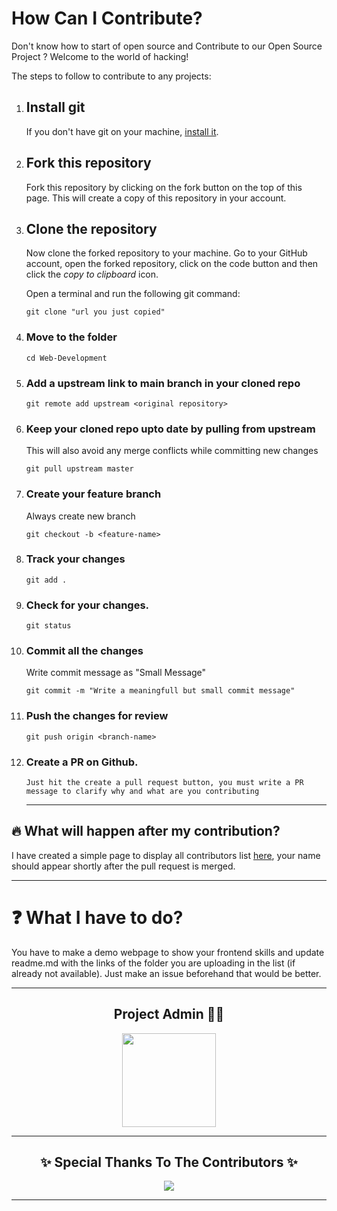 # How Can I Contribute?

Don't know how to start of open source and Contribute to our Open Source Project ? Welcome to the world of hacking!

The steps to follow to contribute to any projects:

1.  ## Install git
     
    If you don't have git on your machine, [install it](https://help.github.com/articles/set-up-git/).

2.  ## Fork this repository

    Fork this repository by clicking on the fork button on the top of this page.
    This will create a copy of this repository in your account.

3.  ## Clone the repository

    Now clone the forked repository to your machine. Go to your GitHub account, open the forked repository, click on the code button and then click the _copy to clipboard_ icon.

    Open a terminal and run the following git command:

    ```
    git clone "url you just copied"
    ```

4.  ### Move to the folder
    ```
    cd Web-Development
    ```
5.  ### Add a upstream link to main branch in your cloned repo
    ```
    git remote add upstream <original repository>
    ```
6.  ### Keep your cloned repo upto date by pulling from upstream
    This will also avoid any merge conflicts while committing new changes
    ```
    git pull upstream master
    ```
6.  ### Create your feature branch
    Always create new branch
    ```
    git checkout -b <feature-name>
    ```
7.  ### Track your changes
    ```
    git add .
    ```
8.  ### Check for your changes.
    ```
    git status
    ```
9.  ### Commit all the changes
    Write commit message as "Small Message"
    ```
    git commit -m "Write a meaningfull but small commit message"
    ```
10. ### Push the changes for review
    ```
    git push origin <branch-name>
    ```
11. ### Create a PR on Github.
        Just hit the create a pull request button, you must write a PR message to clarify why and what are you contributing
    <hr>

## 🔥 What will happen after my contribution?

I have created a simple page to display all contributors list [here](https://github.com/keshavgbpecdelhi/Web-Development/graphs/contributors), your name should appear shortly after the pull request is merged.

---

# ❓ What I have to do?

You have to make a demo webpage to show your frontend skills and update readme.md with the links of the folder you are uploading in the list (if already not available). Just make an issue beforehand that would be better.

---

<h2 align="center"> Project Admin 👨‍💻</h2>

<p align="center"><a href="https://github.com/keshavgbpecdelhi" ><img align ="center" src="https://avatars.githubusercontent.com/u/56075233" width=150px height=150px /></a></p>      
                                             
-----------------------------------------------------




<h2 align="center">✨ Special Thanks To The Contributors ✨</h2>

<p align="center">
 
 <a href="https://github.com/keshavgbpecdelhi/Web-Development/graphs/contributors">
 <img src="https://contrib.rocks/image?repo=keshavgbpecdelhi/Web-Development" />

</p> 

-----------------------------------------------------
